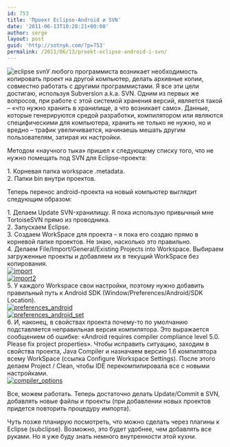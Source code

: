 ```yaml
---
id: 753
title: 'Проект Eclipse-Android и SVN'
date: '2011-06-13T10:28:21+00:00'
author: serge
layout: post
guid: 'http://sotnyk.com/?p=753'
permalink: /2011/06/13/proekt-eclipse-android-i-svn/
---
```


![](https://sotnyk.github.io/wp-content/uploads/2011/06/eclipse_svn.jpg "eclipse svn")У любого программиста возникает необходимость копировать проект на другой компьютер, делать архивные копии, совместно работать с другими программистами. Я все эти цели достигаю, используя Subversion a.k.a. SVN. Одним из первых же вопросов, при работе с этой системой хранения версий, является такой – «что нужно хранить в хранилище, а что возникает само». Данные, которые генерируются средой разработки, компилятором или являются специфическими для компьютера, хранить не только не нужно, но и вредно – трафик увеличивается, начинаешь мешать другим пользователям, затирая их настройки.

Методом «научного тыка» пришел к следующему списку того, что не нужно помещать под SVN для Eclipse-проекта:

1\. Корневая папка workspace .metadata.  
2\. Папки bin внутри проектов.  
  
Теперь перенос android-проекта на новый компьютер выглядит следующим образом:

1\. Делаем Update SVN-хранилищу. Я пока использую привычный мне TortoiseSVN прямо из проводника.  
2\. Запускаем Eclipse.  
3\. Создаем WorkSpace для проекта – я пока его создаю прямо в корневой папке проектов. Не знаю, насколько это правильно.  
4\. Делаем File/Import/General/Existing Projects into Workspace. Выбираем загруженные проекты и добавляем их в текущий WorkSpace без копирования.  
[![](https://sotnyk.github.io/wp-content/uploads/2011/06/import-256x300.png "import")](https://sotnyk.github.io/wp-content/uploads/2011/06/import.png)  
[![](https://sotnyk.github.io/wp-content/uploads/2011/06/import2-247x300.png "import2")](https://sotnyk.github.io/wp-content/uploads/2011/06/import2.png)  
5\. У каждого Workspace свои настройки, поэтому нужно добавить правильный путь к Android SDK (Window/Preferences/Android/SDK Location).  
[![](https://sotnyk.github.io/wp-content/uploads/2011/06/preferences_android-300x256.png "preferences_android")](https://sotnyk.github.io/wp-content/uploads/2011/06/preferences_android.png)  
[![](https://sotnyk.github.io/wp-content/uploads/2011/06/preferences_android_set-300x256.png "preferences_android_set")](https://sotnyk.github.io/wp-content/uploads/2011/06/preferences_android_set.png)  
6\. И, наконец, в свойствах проекта почему-то по умолчанию подставляется неправильная версия компилятора. Это выражается сообщением об ошибке: «Android requires compiler compliance level 5.0. Please fix project properties». Чтобы исправить ситуацию, заходим в свойства проекта, Java Compiler и назначаем версию 1.6 компилятора всему WorkSpace (ссылка Configure Workspace Settings). После этого делаем Project / Clean, чтобы IDE перекомпилировала все с новыми настройками.  
[![](https://sotnyk.github.io/wp-content/uploads/2011/06/compiler_options-300x230.png "compiler_options")](https://sotnyk.github.io/wp-content/uploads/2011/06/compiler_options.png)

Все, можем работать. Теперь достаточно делать Update/Commit в SVN, добавлять новые файлы и проекты (при добавлении новых проектов придется повторить процедуру импорта).

Чуть позже планирую посмотреть, что можно сделать через плагины к Eclipse (subclipse). Возможно, это будет удобнее, чем добавлять все руками. Но я уже буду знать немного внутренности этой кухни.